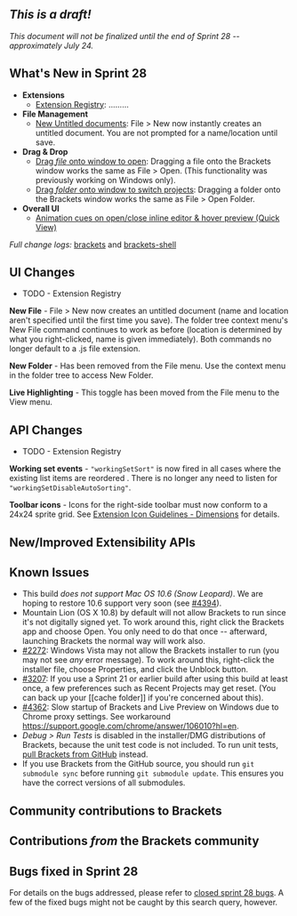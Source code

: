 _This is a draft!_
--------------------
_This document will not be finalized until the end of Sprint 28 -- approximately July 24._

What's New in Sprint 28
-----------------------
* **Extensions**
    * [Extension Registry](https://trello.com/card/2-extension-registry-support-in-extension-manager/4f90a6d98f77505d7940ce88/911): .........
* **File Management**
    * [New Untitled documents](https://trello.com/card/3-create-save-untitled-file-file-new/4f90a6d98f77505d7940ce88/291): File > New now instantly creates an untitled document. You are not prompted for a name/location until save.
* **Drag & Drop**
    * [Drag _file_ onto window to open](https://trello.com/card/2-native-drag-n-drop-open-file/4f90a6d98f77505d7940ce88/281): Dragging a file onto the Brackets window works the same as File > Open. (This functionality was previously working on Windows only).
    * [Drag _folder_ onto window to switch projects](https://trello.com/card/2-native-drag-n-drop-open-folder/4f90a6d98f77505d7940ce88/873): Dragging a folder onto the Brackets window works the same as File > Open Folder.
* **Overall UI**
    * [Animation cues on open/close inline editor & hover preview (Quick View)](https://trello.com/card/1-ux-animate-inline-editor-and-quick-view/4f90a6d98f77505d7940ce88/809)

_Full change logs:_ [brackets](https://github.com/adobe/brackets/compare/sprint-27...sprint-28#commits_bucket) and [brackets-shell](https://github.com/adobe/brackets-shell/compare/sprint-27...sprint-28#commits_bucket)


UI Changes
----------
* TODO - Extension Registry

**New File** - File > New now creates an untitled document (name and location aren't specified until the first time you save). The folder tree context menu's New File command continues to work as before (location is determined by what you right-clicked, name is given immediately). Both commands no longer default to a .js file extension.

**New Folder** - Has been removed from the File menu. Use the context menu in the folder tree to access New Folder.

**Live Highlighting** - This toggle has been moved from the File menu to the View menu.

API Changes
-----------
* TODO - Extension Registry

**Working set events** - `"workingSetSort"` is now fired in all cases where the existing list items are reordered . There is no longer any need to listen for `"workingSetDisableAutoSorting"`.

**Toolbar icons** - Icons for the right-side toolbar must now conform to a 24x24 sprite grid. See [Extension Icon Guidelines - Dimensions](https://github.com/adobe/brackets/wiki/Extension-Icon-Guidelines#dimension) for details.

New/Improved Extensibility APIs
-------------------------------


Known Issues
------------
* This build _does not support Mac OS 10.6 (Snow Leopard)_. We are hoping to restore 10.6 support very soon (see [#4394](https://github.com/adobe/brackets/issues/4394)).
* Mountain Lion (OS X 10.8) by default will not allow Brackets to run since it's not digitally signed yet. To work around this, right click the Brackets app and choose Open. You only need to do that once -- afterward, launching Brackets the normal way will work also.
* [#2272](https://github.com/adobe/brackets/issues/2272): Windows Vista may not allow the Brackets installer to run (you may not see _any_ error message). To work around this, right-click the installer file, choose Properties, and click the Unblock button.
* [#3207](https://github.com/adobe/brackets/issues/3207): If you use a Sprint 21 or earlier build after using this build at least once, a few preferences such as Recent Projects may get reset. (You can back up your [[cache folder]] if you're concerned about this).
* [#4362](https://github.com/adobe/brackets/issues/4362): Slow startup of Brackets and Live Preview on Windows due to Chrome proxy settings. See workaround https://support.google.com/chrome/answer/106010?hl=en.
* _Debug > Run Tests_ is disabled in the installer/DMG distributions of Brackets, because the unit test code is not included. To run unit tests, [pull Brackets from GitHub](https://github.com/adobe/brackets/wiki/How-to-Hack-on-Brackets#wiki-getcode) instead.
* If you use Brackets from the GitHub source, you should run `git submodule sync` before running `git submodule update`. This ensures you have the correct versions of all submodules.

Community contributions to Brackets
-----------------------------------

Contributions _from_ the Brackets community
-------------------------------------------

Bugs fixed in Sprint 28
-----------------------
For details on the bugs addressed, please refer to [closed sprint 28 bugs](https://github.com/adobe/brackets/issues?labels=&milestone=15&state=closed). A few of the fixed bugs might not be caught by this search query, however.